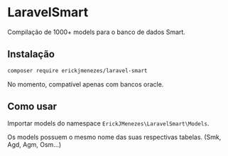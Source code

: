 # LaravelSmart

Compilação de 1000+ models para o banco de dados Smart.

## Instalação
```sh
composer require erickjmenezes/laravel-smart
```

No momento, compatível apenas com bancos oracle.

## Como usar
Importar models do namespace `ErickJMenezes\LaravelSmart\Models`.

Os models possuem o mesmo nome das suas respectivas tabelas. (Smk, Agd, Agm, Osm...)
